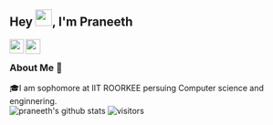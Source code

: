  ## Hey <img src="https://github.com/TheDudeThatCode/TheDudeThatCode/blob/master/Assets/Hi.gif" width="29px">, I'm Praneeth

<a href="https://www.linkedin.com/in/venkat-praneeth-reddy-46ab6a1ba/ "><img align="left" width="25px" src="https://cdn.jsdelivr.net/npm/simple-icons@v3/icons/linkedin.svg"  /></a>
<a href="mailto:bvpraneeth6116@gmail.com.com">
  <img align="left" width="26px" src="https://cdn.jsdelivr.net/npm/simple-icons@v3/icons/gmail.svg" /></a>
  <br />
### About Me 🚀
🎓I am sophomore at IIT ROORKEE persuing Computer science and enginnering.
<br />
![praneeth's github stats](https://github-readme-stats.vercel.app/api?username=praneeth6116&show_icons=true&hide_border=true)
![visitors](https://visitor-badge.laobi.icu/badge?page_id=praneeth6116.praneeth6116)
